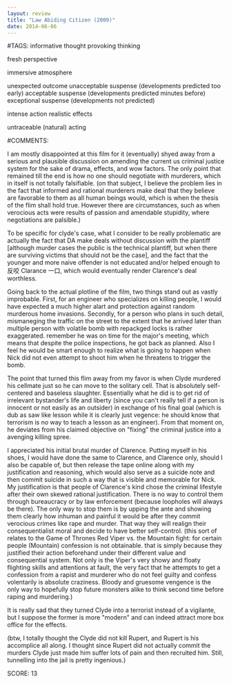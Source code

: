 ```yaml
---
layout: review
title: "Law Abiding Citizen (2009)"
date: 2014-06-06
---
```


#TAGS:
informative
thought provoking thinking

fresh perspective

immersive atmosphere

unexpected outcome
unacceptable suspense (developments predicted too early)
acceptable suspense (developments predicted minutes before)
exceptional suspense (developments not predicted)

intense action
realistic effects

untraceable (natural) acting

#COMMENTS:

I am mostly disappointed at this film for it (eventually) shyed away from a serious and plausible discussion on amending the current us criminal justice system for the sake of drama, effects, and wow factors. The only point that remained till the end is how no one should negotiate with murderers, which in itself is not totally falsifiable. (on that subject, I believe the problem lies in the fact that informed and rational murderers make deal that they believe are favorable to them as all human beings would, which is when the thesis of the flim shall hold true. However there are circumstances, such as when verocious acts were results of passion and amendable stupidity, where negotiations are palsible.)

To be specific for clyde's case, what I consider to be really problematic are actually the fact that DA make deals without discussion with the plantiff [although murder cases the public is the technical plantiff, but when there are surviving victims that should not be the case], and the fact that the younger and more naive offender is not educated and/or helped enough to 反咬 Clarance 一口, which would eventually render Clarence's deal worthless.

Going back to the actual plotline of the film, two things stand out as vastly improbable. First, for an engineer who specializes on killing people, I would have expected a much higher alart and protection against random murderous home invasions. Secondly, for a person who plans in such detail, mismaneging the traffic on the street to the extent that he arrived later than multiple person with volatile bomb with repackged locks is rather exaggerated. remember he was on time for the major's meeting, which means that despite the police inspections, he got back as planned. Also I feel he would be smart enough to realize what is going to happen when Nick did not even attempt to shoot him when he threatens to trigger the bomb.

The point that turned this flim away from my favor is when Clyde murdered his cellmate just so he can move to the solitary cell. That is absolutely self-centered and baseless slaughter. Essentially what he did is to get rid of irrelevant bystander's life and liberty (since you can't really tell if a person is innocent or not easily as an outsider) in exchange of his final goal (which is dub as saw like lesson while it is clearly just vegence: he should know that terrorism is no way to teach a lesson as an engineer). From that moment on, he deviates from his claimed objective on "fixing" the criminal justice into a avenging killing spree.

I appreciated his initial brutal murder of Clarence. Putting myself in his shoes, I would have done the same to Clarence, and Clarence only, should I also be capable of, but then release the tape online along with my justification and reasoning, which would also serve as a suicide note and then commit suicide in such a way that is visible and memorable for Nick. My justification is that people of Clarence's kind chose the criminal lifestyle after their own skewed rational justification. There is no way to control them through bureaucracy or by law enforcement (because loopholes will always be there). The only way to stop them is by upping the ante and showing them clearly how inhuman and painful it would be after they commit verocious crimes like rape and murder. That way they will realign their consequentialist moral and decide to have better self-control. (this sort of relates to the Game of Thrones Red Viper vs. the Mountain fight: for certain people (Mountain) confession is not obtainable. that is simply because they justified their action beforehand under their different value and consequential system. Not only is the Viper's very showy and floaty flighting skills and attentions at fault, the very fact that he attempts to get a confession from a rapist and murderer who do not feel guilty and confess volentarily is absolute craziness. Bloody and gruesome vengence is the only way to hopefully stop future monsters alike to think second time before raping and murdering.)

It is really sad that they turned Clyde into a terrorist instead of a vigilante, but I suppose the former is more "modern" and can indeed attract more box office for the effects.

(btw, I totally thought the Clyde did not kill Rupert, and Rupert is his accomplice all along. I thought since Rupert did not actually commit the murders Clyde just made him suffer lots of pain and then recruited him. Still, tunnelling into the jail is pretty ingenious.)





SCORE:
13
